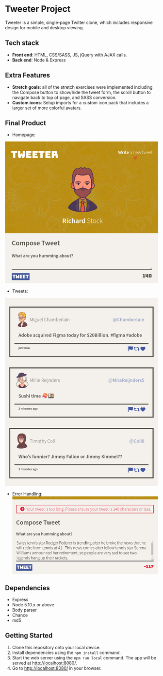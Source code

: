 # Tweeter Project

Tweeter is a simple, single-page Twitter clone, which includes responsive design for mobile and desktop viewing.

## Tech stack 
- **Front end**: HTML, CSS/SASS, JS, jQuery with AJAX calls.
- **Back end**: Node & Express

## Extra Features
- **Stretch goals**: all of the stretch exercises were implemented including the Compose button to show/hide the tweet form, the scroll button to navigate back to top of page, and SASS conversion.
- **Custom icons**:  Setup imports for a custom icon pack that includes a larger set of more colorful avatars.

## Final Product

- Homepage:

![Homepage](https://github.com/rstock-co/tweeter/blob/master/docs/home-screen.png)

- Tweets:

![Tweets](https://github.com/rstock-co/tweeter/blob/master/docs/tweets.png)

- Error Handling:
![Error](https://github.com/rstock-co/tweeter/blob/master/docs/too-long-tweet.png)

## Dependencies

- Express
- Node 5.10.x or above
- Body parser
- Chance
- md5

## Getting Started

1. Clone this repository onto your local device.
2. Install dependencies using the `npm install` command.
3. Start the web server using the `npm run local` command. The app will be served at <http://localhost:8080/>.
4. Go to <http://localhost:8080/> in your browser.